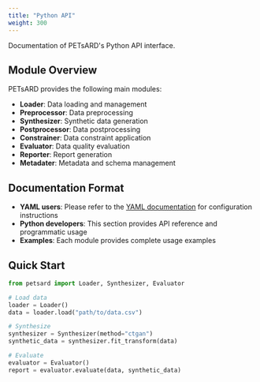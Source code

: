 ```yaml
---
title: "Python API"
weight: 300
---
```


<!--
Documentation Writing Principles (for roo code reference):

### Python API Documentation
- Target **Python developers** as the primary audience  
- Provide complete class and method references
- Include practical code examples
- **YAML users should prioritize YAML documentation**

### Documentation Standards

#### Avoid Cross-Links
- **Do not use internal links**: Avoid cross-page links as document structure may change
- **Self-contained**: Each page should contain complete information without depending on other pages

#### Use Bullet Points Instead of Multi-level Headings
- **Simplify hierarchy**: Use bullet format for parameter descriptions, avoid excessive heading levels
- **Improve readability**: Use bullets and indentation to express structure for cleaner, more readable documentation
- **Reduce whitespace**: Avoid large amounts of whitespace from individual parameter headings

#### Option Description Principles
- **YAML first**: All configuration options and detailed descriptions are in YAML documentation
- **Complete descriptions**: Each parameter should include type, default value, examples
- **Avoid duplication**: Maintain detailed descriptions only in YAML documentation, not in Python API

#### Structured Information
- **From simple to advanced**: Progress from basic usage to advanced options
- **Complete examples**: Provide multiple examples from simple to complex
- **Practice-oriented**: Start from actual use cases
-->

Documentation of PETsARD's Python API interface.

## Module Overview

PETsARD provides the following main modules:

- **Loader**: Data loading and management
- **Preprocessor**: Data preprocessing
- **Synthesizer**: Synthetic data generation
- **Postprocessor**: Data postprocessing
- **Constrainer**: Data constraint application
- **Evaluator**: Data quality evaluation
- **Reporter**: Report generation
- **Metadater**: Metadata and schema management

## Documentation Format

- **YAML users**: Please refer to the [YAML documentation](../petsard-yaml) for configuration instructions
- **Python developers**: This section provides API reference and programmatic usage
- **Examples**: Each module provides complete usage examples

## Quick Start

```python
from petsard import Loader, Synthesizer, Evaluator

# Load data
loader = Loader()
data = loader.load("path/to/data.csv")

# Synthesize
synthesizer = Synthesizer(method="ctgan")
synthetic_data = synthesizer.fit_transform(data)

# Evaluate
evaluator = Evaluator()
report = evaluator.evaluate(data, synthetic_data)